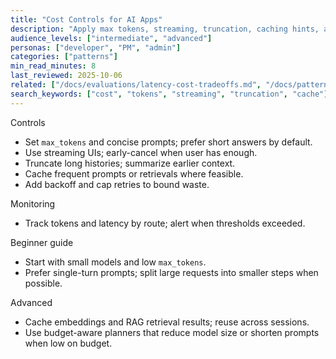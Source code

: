 ```yaml
---
title: "Cost Controls for AI Apps"
description: "Apply max tokens, streaming, truncation, caching hints, and retries to manage spend."
audience_levels: ["intermediate", "advanced"]
personas: ["developer", "PM", "admin"]
categories: ["patterns"]
min_read_minutes: 8
last_reviewed: 2025-10-06
related: ["/docs/evaluations/latency-cost-tradeoffs.md", "/docs/patterns/workflows/batch-processing.md"]
search_keywords: ["cost", "tokens", "streaming", "truncation", "cache"]
---
```


Controls

- Set `max_tokens` and concise prompts; prefer short answers by default.
- Use streaming UIs; early-cancel when user has enough.
- Truncate long histories; summarize earlier context.
- Cache frequent prompts or retrievals where feasible.
- Add backoff and cap retries to bound waste.

Monitoring

- Track tokens and latency by route; alert when thresholds exceeded.

Beginner guide

- Start with small models and low `max_tokens`.
- Prefer single-turn prompts; split large requests into smaller steps when possible.

Advanced

- Cache embeddings and RAG retrieval results; reuse across sessions.
- Use budget-aware planners that reduce model size or shorten prompts when low on budget.
